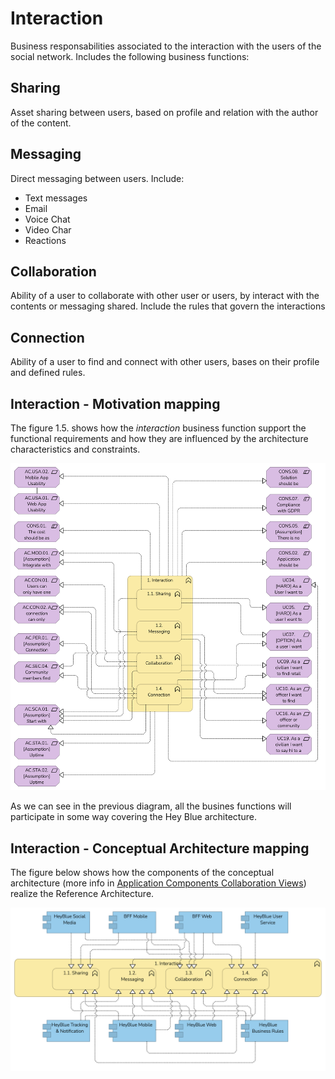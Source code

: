 # Interaction

Business responsabilities associated to the interaction with the users of the social network.
Includes the following business functions:

##  Sharing

Asset sharing between users, based on profile and relation with the author of the content.

## Messaging

Direct messaging between users. Include:
* Text messages
* Email
* Voice Chat
* Video Char
* Reactions

## Collaboration

Ability of a user to collaborate with other user or users, by interact with the contents or messaging shared.
Include the rules that govern the interactions

## Connection

Ability of a user to find and connect with other users, bases on their profile and defined rules.

## Interaction - Motivation mapping

The figure 1.5. shows how the *interaction* business function support the functional requirements and how they are influenced by the architecture characteristics and constraints.

![Interaction - Motivation Matrix](/Assets/1.5.Motivation-Interaction-mapping.png)

As we can see in the previous diagram, all the busines functions will participate in some way covering the Hey Blue architecture.

## Interaction - Conceptual Architecture mapping

The figure below shows how the components of the conceptual architecture (more info in [Application Components Collaboration Views](/README.md#application-component-collaboration-views)) realize the Reference Architecture.

![Interaction Conceptual Architecture Mapping](/Assets/Interaction-Conceptual-Architecture-Mapping.png)
